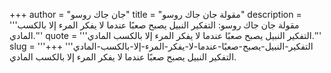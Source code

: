 +++
author = "جان جاك روسو"
title = "مقولة جان جاك روسو"
description = '''مقولة جان جاك روسو: التفكير النبيل يصبح صعبًا عندما لا يفكر المرء إلا بالكسب المادي.'''
quote = '''التفكير النبيل يصبح صعبًا عندما لا يفكر المرء إلا بالكسب المادي.'''
slug = '''التفكير-النبيل-يصبح-صعبًا-عندما-لا-يفكر-المرء-إلا-بالكسب-المادي'''
+++
التفكير النبيل يصبح صعبًا عندما لا يفكر المرء إلا بالكسب المادي.
